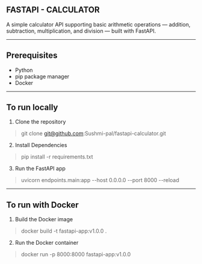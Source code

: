 ## FASTAPI - CALCULATOR

A simple calculator API supporting basic arithmetic operations — addition, subtraction, multiplication, and division — built with FastAPI.

___

## Prerequisites

- Python
- pip package manager
- Docker 
___

## To run locally
1. Clone the repository
>git clone git@github.com:Sushmi-pal/fastapi-calculator.git

2. Install Dependencies
>pip install -r requirements.txt

3. Run the FastAPI app
>uvicorn endpoints.main:app --host 0.0.0.0 --port 8000 --reload

___

## To run with Docker

1. Build the Docker image
>docker build -t fastapi-app:v1.0.0 .

2. Run the Docker container
>docker run -p 8000:8000 fastapi-app:v1.0.0




